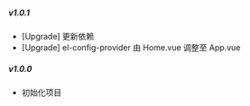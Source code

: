 ##### v1.0.1

- [Upgrade] 更新依赖
- [Upgrade] el-config-provider 由 Home.vue 调整至 App.vue

##### v1.0.0

- 初始化项目

